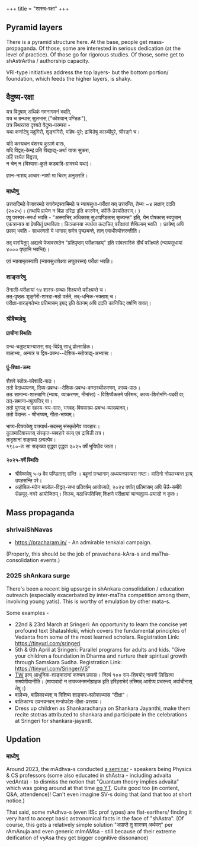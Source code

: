 +++
title = "शास्त्र-रक्षा"
+++

## Pyramid layers
There is a pyramid structure here. At the base, people get mass-propaganda. Of those, some are interested in serious dedication (at the level of practice). Of those go for rigorous studies. Of those, some get to shAstrArtha / authorship capacity.

VRI-type initiatives address the top layers- but the bottom portion/ foundation, which feeds the higher layers, is shaky.

## वैदुष्य-रक्षा
यत्र विदुषाम् अधिकं गमनागमनं भवति,  
यत्र च ग्रन्थास् सुलभास् ("कोशवान् पण्डितः"),  
तत्र स्थिरतरा दृश्यते वैदुष्य-परम्परा -  
यथा कर्णाटेषु यदुगिरौ, शृङ्गगिरौ, महिष-पुरे; द्राविडेषु काञ्चीपुरे, श्रीरङ्गे च।  

यदि कस्यचन वंशस्य कुग्रामे वासः,  
यदि विद्वत्-केन्द्रं प्रति विद्याद्य्-अर्था यात्रा सुकरा,  
तर्हि रक्ष्येत विद्वत्ता,  
न चेन् न (विश्वास-कुले कडबादि-ग्रामस्थे यथा)। 

ज्ञान-नाशय् आचार-नाशो मा चिरम् अनुसरति।

### माध्वेषु
उत्तरादिमठे पेजावरमठे राघवेन्द्रस्वामिमठे च न्यायसुधा-परीक्षां यय् उत्तरन्ति, तेभ्यः \~४ लक्षान् ददति (२०२५)।  (तथापि प्रायेण न विप्रा दरिद्रा इति कारणेन, कीर्तिः प्रेरयतितराम्। )  
एषु परस्पर-स्मर्धा भवति - "अस्माभिर् अधिकास् सुधापण्डितास् सृज्यन्त" इति, येन पोषकास् स्वपुत्रान् एकत्रान्यत्र वा प्रेषयितुं प्रभाविताः।
किञ्चानया स्पर्धया कदाचित् परीक्षायां शैथिल्यम् भवति‌ ‌। छात्रेष्व् अपि छलम् भवति - साधरणतो ये भागास् सर्वत्र पृच्छ्यन्ते, तान् एवाधीत्योत्तरन्तीति।

तद् वारयितुम् अद्यत्वे पेजावरमठेन "प्रतिपृष्ठम् परीक्षामहय्" इति सांवत्सरिकं दीर्घं परीक्ष्यते (न्यायसुधायां ४००० पृष्ठानि भवन्ति)। 

एवं न्यायामृतस्यापि (न्यायसुधापेक्ष्या लघुतरस्य) परीक्षा भवति। 

### शाङ्करेषु
तॆनाली-परीक्षायां १४ शास्त्र-ग्रन्थाः शिक्ष्यन्ते परीक्ष्यन्ते च।  
तत्-पृष्ठतः शृङ्गेरी-शारदा-मठो वर्तते, तद्-धनिक-भक्ताश् च।  
परीक्षा-पारङ्गतेभ्यः प्रतिमासम् इयद् इति वेतनम् अपि ददति कानिचिद् वर्षाणि यावत्। 

### श्रीवैष्णवेषु
#### प्राचीना स्थितिः
ग्रन्थ-चतुष्टयाभ्यासस् सद्-विप्रेषु साधु प्रोत्साहितः।  
बालाभ्यः, अन्यत्र च द्विय-प्रबन्ध--देशिक-स्तोत्राद्य्-अभ्यासः। 

#### पुं-शिक्षा-क्रमः
शैशवे स्तोत्र-कोशादि-पाठः।  
ततो वेदाध्ययनम्, दिव्य-प्रबन्ध--देशिक-प्रबन्ध-कण्ठस्थीकरणम्, काव्य-पाठः।  
ततः सामान्य-शास्त्राणि (न्यायः, व्याकरणम्, मीमांसा) - विशिष्यैकतमे परिश्रमः, काव्य-शिरोमणि-पदवी वा; तत्-समाना-व्युत्पत्तिर् वा।  
ततो युगपद् वा रहस्य-त्रय-सारः, भगवद्-विषयाख्य-प्रबन्ध-व्याख्यानम्।  
ततो वेदान्तः - श्रीभाष्यम्, गीता-भाष्यम्। 

भाष्य-विषयकेषु वाक्यार्थ-सदस्सु संस्कृतेनैव व्यवहारः।  
कुग्रामादिवासतस् संस्कृत-व्यवहारे सत्य् एव द्राविडी तत्र।  
तादृशानां सङ्ख्या ऽत्यल्पैव।  
१९८०-तः सा सङ्ख्या वृद्ध्वा वृद्ध्वा २०२५ वर्षे भूयिष्ठैव जाता। 

#### २०२५-वर्षे स्थितिः 
- श्रीवैष्णवेषु ५-७ वैव पण्डितास् सन्ति । 
  बहूनां ग्रन्थानाम् अध्ययनपरम्परा नष्टा। वादिनो नोपलभ्यन्त इत्य् उपहसन्ति परे। 
- अहोबिल-मठेन मालोल-विद्वत्-सभा प्रतिवर्षम् आयोज्यते, २०२४ वर्षात् प्रतिमासम् अपि चॆन्नै-समीपे सॆळयूर्-नगरे आयोजितम्। किञ्च, मठाधिपतिभिश् शिक्षणे परीक्षायां चान्यतुल्य-प्रयासो न कृतः। 

## Mass propaganda
### shrIvaiShNavas
- https://pracharam.in/ - An admirable tenkalai campaign.

(Properly, this should be the job of pravachana-kAra-s and maTha-consolidation events.)

### 2025 shAnkara surge
There's been a recent big upsurge in shAnkara consolidation / education outreach (especially exacerbated by inter-maTha competition among them, involving young yatis). This is worthy of emulation by other mata-s.

Some examples -

- 22nd & 23rd March at Sringeri: An opportunity to learn the concise yet profound text Shatashloki, which covers the fundamental principles of Vedanta from some of the most learned scholars. Registration Link: https://tinyurl.com/sringeri
- 5th & 6th April at Sringeri: Parallel programs for adults and kids. "Give your children a foundation in Dharma and nurture their spiritual growth through Samskara Sudha. Registration Link: https://tinyurl.com/SringeriVS"
- [TW](https://sringeri.net/hariharanamamrita) इत्य् आधुनिक-शाङ्कराणां कश्चन प्रयासः। नित्यं १०० राम-शिवयोर् नामनी लिखित्वा समर्पणीयानीति। (मायावादो न तावज्जनमनोग्राहक इति हरिहराभेदं तस्मिन्न् आरोप्य प्रचरन्त्य् अर्वाचीनास् तेषु।) 
- बालेभ्यः, बालिकाभ्यश् च विशिष्य शाङ्कर-श्लोकाभ्यास "दीक्षा"। 
- बालिकाभ्य उपनयनवन् मन्त्रोपदेश-दीक्षा-प्रस्तावः। 
- Dress up children as Shankaracharya on Shankara Jayanthi, make them recite stotras attributed to shankara and participate in the celebrations at Sringeri for shankara-jayantI.

## Updation
### माध्वेषु
Around 2023, the mAdhva-s conducted [a seminar](https://www.youtube.com/live/ZfA-b9wlEbc) - speakers being Physics & CS professors (some also educated in shAstra - including advaita vedAnta) - to dismiss the notion that "Quantum theory implies advaita" which was going around at that time [eg YT](https://www.youtube.com/watch?v=bQBh3d5Kvk0). Quite good too (in content, Q&A, attendence)! Can't even imagine SV-s doing that (and that too at short notice.) 

That said, some mAdhva-s (even IISc prof types) are flat-earthers/ finding it very hard to accept basic astronomical facts in the face of "shAstra". (Of course, this gets a relatively simple solution "अप्राप्ते तु शास्त्रम् अर्थवत्" per rAmAnuja and even generic mImAMsa - still because of their extreme deification of vyAsa they get bigger cognitive dissonance)
